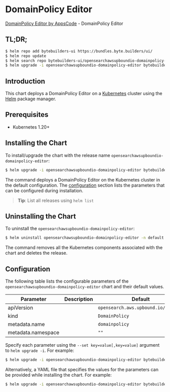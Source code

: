 # DomainPolicy Editor

[DomainPolicy Editor by AppsCode](https://byte.builders) - DomainPolicy Editor

## TL;DR;

```bash
$ helm repo add bytebuilders-ui https://bundles.byte.builders/ui/
$ helm repo update
$ helm search repo bytebuilders-ui/opensearchawsupboundio-domainpolicy-editor --version=v0.4.18
$ helm upgrade -i opensearchawsupboundio-domainpolicy-editor bytebuilders-ui/opensearchawsupboundio-domainpolicy-editor -n default --create-namespace --version=v0.4.18
```

## Introduction

This chart deploys a DomainPolicy Editor on a [Kubernetes](http://kubernetes.io) cluster using the [Helm](https://helm.sh) package manager.

## Prerequisites

- Kubernetes 1.20+

## Installing the Chart

To install/upgrade the chart with the release name `opensearchawsupboundio-domainpolicy-editor`:

```bash
$ helm upgrade -i opensearchawsupboundio-domainpolicy-editor bytebuilders-ui/opensearchawsupboundio-domainpolicy-editor -n default --create-namespace --version=v0.4.18
```

The command deploys a DomainPolicy Editor on the Kubernetes cluster in the default configuration. The [configuration](#configuration) section lists the parameters that can be configured during installation.

> **Tip**: List all releases using `helm list`

## Uninstalling the Chart

To uninstall the `opensearchawsupboundio-domainpolicy-editor`:

```bash
$ helm uninstall opensearchawsupboundio-domainpolicy-editor -n default
```

The command removes all the Kubernetes components associated with the chart and deletes the release.

## Configuration

The following table lists the configurable parameters of the `opensearchawsupboundio-domainpolicy-editor` chart and their default values.

|     Parameter      | Description |                    Default                     |
|--------------------|-------------|------------------------------------------------|
| apiVersion         |             | <code>opensearch.aws.upbound.io/v1beta1</code> |
| kind               |             | <code>DomainPolicy</code>                      |
| metadata.name      |             | <code>domainpolicy</code>                      |
| metadata.namespace |             | <code>""</code>                                |


Specify each parameter using the `--set key=value[,key=value]` argument to `helm upgrade -i`. For example:

```bash
$ helm upgrade -i opensearchawsupboundio-domainpolicy-editor bytebuilders-ui/opensearchawsupboundio-domainpolicy-editor -n default --create-namespace --version=v0.4.18 --set apiVersion=opensearch.aws.upbound.io/v1beta1
```

Alternatively, a YAML file that specifies the values for the parameters can be provided while
installing the chart. For example:

```bash
$ helm upgrade -i opensearchawsupboundio-domainpolicy-editor bytebuilders-ui/opensearchawsupboundio-domainpolicy-editor -n default --create-namespace --version=v0.4.18 --values values.yaml
```
